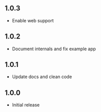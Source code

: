## 1.0.3

* Enable web support

## 1.0.2

* Document internals and fix example app

## 1.0.1

* Update docs and clean code

## 1.0.0

* Initial release
